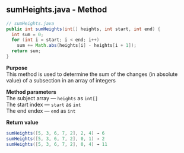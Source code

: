 ## sumHeights.java - Method

```java
// sumHeights.java
public int sumHeights(int[] heights, int start, int end) {
  int sum = 0;
  for (int i = start; i < end; i++)
    sum += Math.abs(heights[i] - heights[i + 1]);
  return sum;
}
```

**Purpose**
<br>This method is used to determine the sum of the changes (in absolute value) of a subsection in an array of integers

**Method parameters**
<br>The subject array &mdash; `heights` as `int[]`
<br>The start index &mdash; `start` as `int`
<br>The end endex &mdash; `end` as `int`

**Return value**
```java
sumHeights([5, 3, 6, 7, 2], 2, 4) → 6
sumHeights([5, 3, 6, 7, 2], 0, 1) → 2
sumHeights([5, 3, 6, 7, 2], 0, 4) → 11
```
